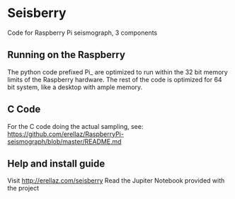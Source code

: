 # Seisberry
Code for Raspberry Pi seismograph, 3 components

## Running on the Raspberry
The python code prefixed Pi_ are optimized to run within the 32 bit memory limits of the Raspberry hardware.
The rest of the code is optimized for 64 bit system, like a desktop with ample memory.

## C Code
For the C code doing the actual sampling, see: 
https://github.com/erellaz/RaspberryPi-seismograph/blob/master/README.md

## Help and install guide
Visit http://erellaz.com/seisberry
Read the Jupiter Notebook provided with the project
